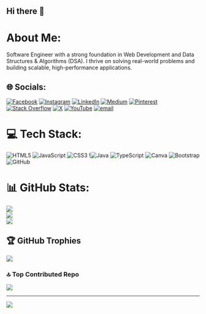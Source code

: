 ## Hi there 👋
# About Me:
Software Engineer with a strong foundation in Web Development and Data Structures & Algorithms (DSA). I thrive on solving real-world problems and building scalable, high-performance applications. 


## 🌐 Socials:
[![Facebook](https://img.shields.io/badge/Facebook-%231877F2.svg?logo=Facebook&logoColor=white)](https://www.facebook.com/share/1AuD1xmkWT/?mibextid=wwXIfr) [![Instagram](https://img.shields.io/badge/Instagram-%23E4405F.svg?logo=Instagram&logoColor=white)](https://www.instagram.com/its_arnav_bro?igsh=MTBmMXBwcnVwbDJocA==) [![LinkedIn](https://img.shields.io/badge/LinkedIn-%230077B5.svg?logo=linkedin&logoColor=white)](https://www.linkedin.com/in/arnav-chaurasia) [![Medium](https://img.shields.io/badge/Medium-12100E?logo=medium&logoColor=white)](https://medium.com/@ArnavChaurasia)  [![Pinterest](https://img.shields.io/badge/Pinterest-%23E60023.svg?logo=Pinterest&logoColor=white)](https://pinterest.com/ArnavChaurasia)  [![Stack Overflow](https://img.shields.io/badge/-Stackoverflow-FE7A16?logo=stack-overflow&logoColor=white)](https://stackoverflow.com/users/29470424/arnav) [![X](https://img.shields.io/badge/X-black.svg?logo=X&logoColor=white)](https://x.com/Arnavchaurasia_) [![YouTube](https://img.shields.io/badge/YouTube-%23FF0000.svg?logo=YouTube&logoColor=white)](https://youtube.com/@mystical_banaras?si=BII6TXdXyPGMrZp3) [![email](https://img.shields.io/badge/Email-D14836?logo=gmail&logoColor=white)](mailto:arnavchaurasia2221@gmail.com) 

# 💻 Tech Stack:
![HTML5](https://img.shields.io/badge/html5-%23E34F26.svg?style=for-the-badge&logo=html5&logoColor=white) 
![JavaScript](https://img.shields.io/badge/javascript-%23323330.svg?style=for-the-badge&logo=javascript&logoColor=%23F7DF1E)
![CSS3](https://img.shields.io/badge/css3-%231572B6.svg?style=for-the-badge&logo=css3&logoColor=white)
 !![Java](https://img.shields.io/badge/java-%23ED8B00.svg?style=for-the-badge&logo=openjdk&logoColor=white) <!--
[MongoDB](https://img.shields.io/badge/MongoDB-%234ea94b.svg?style=for-the-badge&logo=mongodb&logoColor=white) 
![MySQL](https://img.shields.io/badge/mysql-4479A1.svg?style=for-the-badge&logo=mysql&logoColor=white)-->
![TypeScript](https://img.shields.io/badge/typescript-%23007ACC.svg?style=for-the-badge&logo=typescript&logoColor=white) 
![Canva](https://img.shields.io/badge/Canva-%2300C4CC.svg?style=for-the-badge&logo=Canva&logoColor=white) 
![Bootstrap](https://img.shields.io/badge/bootstrap-%238511FA.svg?style=for-the-badge&logo=bootstrap&logoColor=white)
![GitHub](https://img.shields.io/badge/github-%23121011.svg?style=for-the-badge&logo=github&logoColor=white)
# 📊 GitHub Stats:
![](https://github-readme-stats.vercel.app/api?username=codearnav2221&theme=blue-green&hide_border=false&include_all_commits=false&count_private=false)<br/>
![](https://github-readme-streak-stats.herokuapp.com/?user=codearnav2221&theme=blue-green&hide_border=false)<br/>
![](https://github-readme-stats.vercel.app/api/top-langs/?username=codearnav2221&theme=blue-green&hide_border=false&include_all_commits=false&count_private=false&layout=compact)

## 🏆 GitHub Trophies
![](https://github-profile-trophy.vercel.app/?username=codearnav2221&theme=radical&no-frame=false&no-bg=false&margin-w=4)

### 🔝 Top Contributed Repo
![](https://github-contributor-stats.vercel.app/api?username=codearnav2221&limit=5&theme=dark&combine_all_yearly_contributions=true)

---
[![](https://visitcount.itsvg.in/api?id=codearnav2221&icon=3&color=0)](https://visitcount.itsvg.in)

<!-- Proudly created with GPRM ( https://gprm.itsvg.in ) -->

<!--
**codearnav2221/codearnav2221** is a ✨ _special_ ✨ repository because its `README.md` (this file) appears on your GitHub profile.

Here are some ideas to get you started:

- 🔭 I’m currently working on ...
- 🌱 I’m currently learning ...
- 👯 I’m looking to collaborate on ...
- 🤔 I’m looking for help with ...
- 💬 Ask me about ...
- 📫 How to reach me: ...
- 😄 Pronouns: ...
- ⚡ Fun fact: ...
-->
